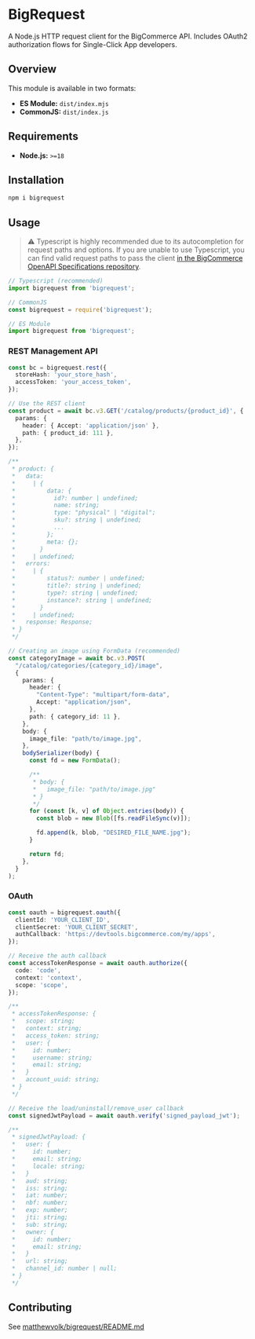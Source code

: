 # BigRequest

A Node.js HTTP request client for the BigCommerce API. Includes OAuth2 authorization flows for Single-Click App developers.

## Overview

This module is available in two formats:

- **ES Module:** `dist/index.mjs`
- **CommonJS:** `dist/index.js`

## Requirements

- **Node.js:** `>=18`

## Installation

```sh
npm i bigrequest
```

## Usage

> ⚠️ Typescript is highly recommended due to its autocompletion for request paths and options. If you are unable to use Typescript, you can find valid request paths to pass the client [in the BigCommerce OpenAPI Specifications repository](https://github.com/bigcommerce/api-specs/tree/main/reference).

```ts
// Typescript (recommended)
import bigrequest from 'bigrequest';
```

```js
// CommonJS
const bigrequest = require('bigrequest');
```

```js
// ES Module
import bigrequest from 'bigrequest';
```

### REST Management API

```ts
const bc = bigrequest.rest({
  storeHash: 'your_store_hash',
  accessToken: 'your_access_token',
});

// Use the REST client
const product = await bc.v3.GET('/catalog/products/{product_id}', {
  params: {
    header: { Accept: 'application/json' },
    path: { product_id: 111 },
  },
});

/**
 * product: {
 *   data:
 *     | {
 *         data: {
 *           id?: number | undefined;
 *           name: string;
 *           type: "physical" | "digital";
 *           sku?: string | undefined;
 *           ...
 *         };
 *         meta: {};
 *       }
 *     | undefined;
 *   errors:
 *     | {
 *         status?: number | undefined;
 *         title?: string | undefined;
 *         type?: string | undefined;
 *         instance?: string | undefined;
 *       }
 *     | undefined;
 *   response: Response;
 * }
 */

// Creating an image using FormData (recommended)
const categoryImage = await bc.v3.POST(
  "/catalog/categories/{category_id}/image",
  {
    params: {
      header: {
        "Content-Type": "multipart/form-data",
        Accept: "application/json",
      },
      path: { category_id: 11 },
    },
    body: {
      image_file: "path/to/image.jpg",
    },
    bodySerializer(body) {
      const fd = new FormData();

      /**
       * body: {
       *   image_file: "path/to/image.jpg"
       * }
       */
      for (const [k, v] of Object.entries(body)) {
        const blob = new Blob([fs.readFileSync(v)]);

        fd.append(k, blob, "DESIRED_FILE_NAME.jpg");
      }

      return fd;
    },
  }
);
```

### OAuth

```ts
const oauth = bigrequest.oauth({
  clientId: 'YOUR_CLIENT_ID',
  clientSecret: 'YOUR_CLIENT_SECRET',
  authCallback: 'https://devtools.bigcommerce.com/my/apps',
});

// Receive the auth callback
const accessTokenResponse = await oauth.authorize({
  code: 'code',
  context: 'context',
  scope: 'scope',
});

/**
 * accessTokenResponse: {
 *   scope: string;
 *   context: string;
 *   access_token: string;
 *   user: {
 *     id: number;
 *     username: string;
 *     email: string;
 *   }
 *   account_uuid: string;
 * }
 */

// Receive the load/uninstall/remove_user callback
const signedJwtPayload = await oauth.verify('signed_payload_jwt');

/**
 * signedJwtPayload: {
 *   user: {
 *     id: number;
 *     email: string;
 *     locale: string;
 *   }
 *   aud: string;
 *   iss: string;
 *   iat: number;
 *   nbf: number;
 *   exp: number;
 *   jti: string;
 *   sub: string;
 *   owner: {
 *     id: number;
 *     email: string;
 *   }
 *   url: string;
 *   channel_id: number | null;
 * }
 */
```

## Contributing

See [matthewvolk/bigrequest/README.md](https://github.com/matthewvolk/bigrequest/tree/main#readme)
